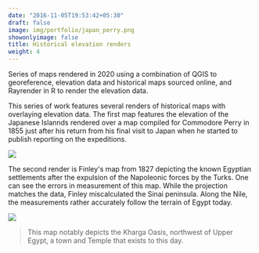 ```yaml
---
date: "2016-11-05T19:53:42+05:30"
draft: false
image: img/portfolio/japan_perry.png
showonlyimage: false
title: Historical elevation renders
weight: 4
---
```


Series of maps rendered in 2020 using a combination of QGIS to georeference, elevation data and historical maps sourced online, and Rayrender in R to render the elevation data.
<!--more-->

This series of work features several renders of historical maps with overlaying elevation data. The first map features the elevation of the Japanese Islannds rendered over a map compiled for Commodore Perry in 1855 just after his return from his final visit to Japan when he started to publish reporting on the expeditions.

![](https://willdebras.github.io/portfolio/img/portfolio/japan_perry_big.png)


The second render is Finley's map from 1827 depicting the known Egyptian settlements after the expulsion of the Napoleonic forces by the Turks. One can see the errors in measurement of this map. While the projection matches the data, Finley miscalculated the Sinai peninsula. Along the Nile, the measurements rather accurately follow the terrain of Egypt today.

![](https://willdebras.github.io/portfolio/img/portfolio/egypt_rendered.jpg)

> This map notably depicts the Kharga Oasis, northwest of Upper Egypt, a town and Temple that exists to this day.


